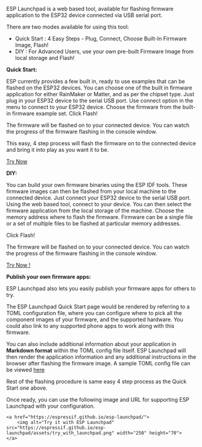 ESP Launchpad is a web based tool, available for flashing firmware application to the ESP32 device connected via USB serial port.

There are two modes available for using this tool:
- Quick Start : 4 Easy Steps - Plug, Connect, Choose Built-In Firmware Image, Flash!
- DIY : For Advanced Users, use your own pre-built Firmware Image from local storage and Flash!


**Quick Start:**

ESP currently provides a few built in, ready to use examples that can be flashed on the ESP32 devices. You can choose one of the built in firmware application for either RainMaker or Matter, and as per the chipset type. Just plug in your ESP32 device to the serial USB port. Use connect option in the menu to connect to your ESP32 device. Choose the firmware from the built-in firmware example set. Click Flash!

The firmware will be flashed on to your connected device. You can watch the progress of the firmware flashing in the console window.

This easy, 4 step process will flash the firmware on to the connected device and bring it into play as you want it to be.

[Try Now](https://espressif.github.io/esp-launchpad/)

**DIY:**

You can build your own firmware binaries using the ESP IDF tools. These firmware images can then be flashed from your local machine to the connected device. Just connect your ESP32 device to the serial USB port. Using the web based tool, connect to your device. You can then select the firmware application from the local storage of the machine. Choose the memory address where to flash the firmware. Firmware can be a single file or a set of
multiple files to be flashed at particular memory addresses.

Click Flash!

The firmware will be flashed on to your connected device. You can watch the progress of the firmware flashing in the console window.

[Try Now !](https://espressif.github.io/esp-launchpad/)



**Publish your own firmware apps:**

ESP Launchpad also lets you easily publish your firmware apps for others to try.

The ESP Launchpad Quick Start page would be rendered by referring to a TOML configuration file, where you can configure where to pick all the component images of your firmware, and the supported hardware. You could also link to any supported phone apps to work along with this firmware.

You can also include additional information about your application in **Markdown format** within the TOML config file itself. ESP Launchpad will then render the application information and any additional instructions in the browser after flashing the firmware image. A sample TOML config file can be viewed [here](https://github.com/espressif/esp-launchpad/blob/main/config/config.toml)

Rest of the flashing procedure is same easy 4 step process as the Quick Start one above.

Once ready, you can use the following image and URL for supporting ESP Launchpad with your configuration.

```
<a href="https://espressif.github.io/esp-launchpad/">
    <img alt="Try it with ESP Launchpad" src="https://espressif.github.io/esp-launchpad/assets/try_with_launchpad.png" width="250" height="70">
</a>
```